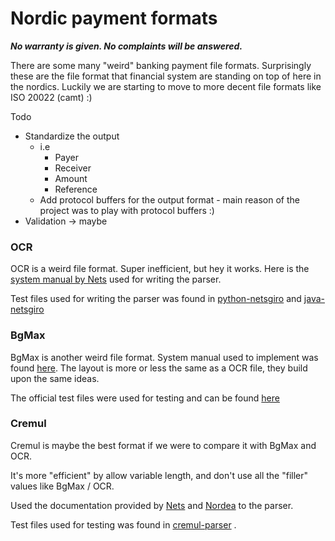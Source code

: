 # Nordic payment formats
***No warranty is given. No complaints will be answered.***

There are some many "weird" banking payment file formats. Surprisingly these are the file format that financial system are standing on top of here in the nordics. Luckily we are starting to move to more decent file formats like ISO 20022 (camt) :)

Todo 
- Standardize the output
  - i.e
    - Payer
    - Receiver
    - Amount
    - Reference
  - Add protocol buffers for the output format - main reason of the project was to play with protocol buffers :) 
- Validation -> maybe 

### OCR 
OCR is a weird file format. Super inefficient, but hey it works. Here is the [system manual by Nets](https://www.nets.eu/no-nb/PublishingImages/Lists/Accordion%20%20OCR%20giro/AllItems/OCR%20giro%20-%20System%20manual.pdf) used for writing the parser. 

Test files used for writing the parser was found in [python-netsgiro](https://github.com/otovo/python-netsgiro/tree/master/tests/data) and [java-netsgiro](https://github.com/Ondkloss/java-netsgiro/tree/2fd2a2f182e5d8731ce0b37191c5c128da4217e6/src/test/resources)

### BgMax
BgMax is another weird file format. System manual used to implement was found [here](https://www.bankgirot.se/globalassets/dokument/tekniska-manualer/bankgiroinbetalningar_tekniskmanual_sv.pdf). The layout is more or less the same as a OCR file, they build upon the same ideas.

The official test files were used for testing and can be found [here](https://www.bankgirot.se/tjanster/inbetalningar/bankgiro-inbetalningar/teknisk-information/)

### Cremul
Cremul is maybe the best format if we were to compare it with BgMax and OCR.

It's more "efficient" by allow variable length, and don't use all the "filler" values like BgMax / OCR.

Used the documentation provided by [Nets](https://www.nets.eu/no-nb/SiteCollectionDocuments/Egiro/Implementation%20Guidelines%20CREMUL%20(ENG).pdf) and [Nordea](https://www.nordea.no/Images/152-69443/CREMUL-implementeringsguide.pdf) to the parser.

Test files used for testing was found in [cremul-parser](https://github.com/perspilling/cremul-parser/tree/0531ecb4a30e901e51e6f81d17a2cd764ced1f0c/test/unit/files) .

